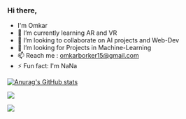 ### Hi there, 
- I'm Omkar
- 🌱 I’m currently learning AR and VR
- 👯 I’m looking to collaborate on AI projects and Web-Dev
- 🤔 I’m looking for Projects in Machine-Learning
- 📫 Reach me : omkarborker15@gmail.com
- ⚡ Fun fact: I'm NaNa

[![Anurag's GitHub stats](https://github-readme-stats.vercel.app/api?username=OmkarBorker)](https://github.com/anuraghazra/github-readme-stats&count_private=true&show_icons=true&theme=tokyonight&include_all_commits=true)

 <a href=""> <img align="center" src="https://github-readme-stats-sigma-five.vercel.app/api/top-langs/?username=OmkarBorker&theme=react&line_height=40&hide=css"/> </a>

![](https://github.com/OmkarBorker/OmkarBorker/blob/main/gif1.gif)



